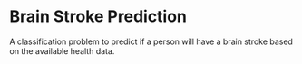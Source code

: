 # Brain Stroke Prediction
A classification problem to predict if a person will have a brain stroke based on the available health data.
